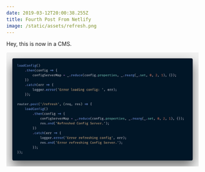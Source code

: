 ```yaml
---
date: 2019-03-12T20:00:38.255Z
title: Fourth Post From Netlify
image: /static/assets/refresh.png
---
```

Hey, this is now in a CMS.



![Load config code snippet](/static/assets/refresh.png "Load Config")
